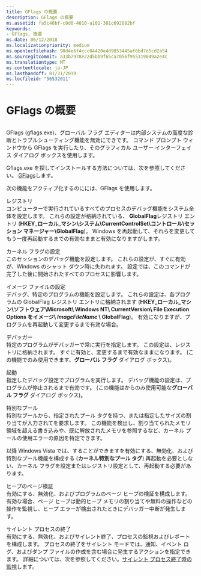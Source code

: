 ```yaml
---
title: GFlags の概要
description: GFlags の概要
ms.assetid: fa5c48bf-c0d0-4010-a101-381c692082bf
keywords:
- GFlags, 概要
ms.date: 06/12/2018
ms.localizationpriority: medium
ms.openlocfilehash: 98d4e6f4ccc04420e4d9053445af6bd7d5cd2a54
ms.sourcegitcommit: a33b7978e22d5bb9f65ca7056f955319049a2e4c
ms.translationtype: MT
ms.contentlocale: ja-JP
ms.lasthandoff: 01/31/2019
ms.locfileid: "56532011"
---
```

# <a name="gflags-overview"></a>GFlags の概要


## <span id="ddk_gflags_overview_dtools"></span><span id="DDK_GFLAGS_OVERVIEW_DTOOLS"></span>


GFlags (gflags.exe)、グローバル フラグ エディターは内部システムの高度な診断とトラブルシューティング機能を無効にできです。 コマンド プロンプト ウィンドウから GFlags を実行したり、そのグラフィカル ユーザー インターフェイス ダイアログ ボックスを使用します。

Gflags.exe を探してインストールする方法については、次を参照してください。 [GFlags](gflags.md)します。


次の機能をアクティブ化するのにには、GFlags を使用します。

<span id="Registry"></span><span id="registry"></span><span id="REGISTRY"></span>レジストリ  
コンピューターで実行されているすべてのプロセスのデバッグ機能をシステム全体を設定します。 これらの設定が格納されている、 **GlobalFlag**レジストリ エントリ (**HKEY\_ローカル\_マシン\\システム\\CurrentControlSet\\コントロール\\セッション マネージャー\\GlobalFlag**)。 Windows を再起動して、それらを変更してもう一度再起動するまでの有効なままと有効になりますがします。

<span id="Kernel_flag_settings"></span><span id="kernel_flag_settings"></span><span id="KERNEL_FLAG_SETTINGS"></span>カーネル フラグの設定  
このセッションのデバッグ機能を設定します。 これらの設定が、すぐに有効が、Windows のシャット ダウン時に失われます。 設定では、このコマンドが完了した後に開始されたすべてのプロセスに影響します。

<span id="Image_file_settings"></span><span id="image_file_settings"></span><span id="IMAGE_FILE_SETTINGS"></span>イメージ ファイルの設定  
デバッグ、特定のプログラムの機能を設定します。 これらの設定は、各プログラムの GlobalFlag レジストリ エントリに格納されます (**HKEY\_ローカル\_マシン\\ソフトウェア\\Microsoft\\ Windows NT\\ CurrentVersion\\ File Execution Options をイメージ\\ *ImageFileName* \\ GlobalFlag**)。 有効になりますが、プログラムを再起動して変更するまで有効な場合。

<span id="Debugger"></span><span id="debugger"></span><span id="DEBUGGER"></span>デバッガー  
特定のプログラムがデバッガーで常に実行を指定します。 この設定は、レジストリに格納されます。 すぐに有効と、変更するまで有効なままになります。 (この機能でのみ使用できます、**グローバル フラグ** ダイアログ ボックス)。

<span id="Launch"></span><span id="launch"></span><span id="LAUNCH"></span>起動  
指定したデバッグ設定でプログラムを実行します。 デバッグ機能の設定は、プログラムが停止されるまで有効です。 (この機能はからのみ使用可能な**グローバル フラグ** ダイアログ ボックス)。

<span id="Special_Pool"></span><span id="special_pool"></span><span id="SPECIAL_POOL"></span>特別なプール  
特別なプールから、指定されたプール タグを持つ、または指定したサイズの割り当てが入力されてを要求します。 この機能を検出し、割り当てられたメモリ領域を超える書き込みや、既に解放されたメモリを参照するなど、カーネル プールの使用エラーの原因を特定できます。

以降 Windows Vista では、することができますを有効にする、無効化、および特別なプール機能を構成する (**カーネル特別なプール タグ**) 再起動を必要としない、カーネル フラグを設定またはレジストリ設定として、再起動する必要があります。

<span id="Page_heap_verification"></span><span id="page_heap_verification"></span><span id="PAGE_HEAP_VERIFICATION"></span>ヒープのページ検証  
有効にする、無効化、およびプログラムのページ ヒープの検証を構成します。 有効な場合、ページ ヒープは動的ヒープ メモリの割り当てや無料の操作などの操作を監視し、ヒープ エラーが検出されたときにデバッガー中断が発生します。

<span id="Silent_process_exit"></span><span id="silent_process_exit"></span><span id="SILENT_PROCESS_EXIT"></span>サイレント プロセスの終了  
有効にする、無効化、およびサイレント終了、プロセスの監視およびレポートを構成します。 プロセスの終了をサイレント モードでは、通知、イベント ログ、およびダンプ ファイルの作成を含む場合に発生するアクションを指定できます。 詳細については、次を参照してください。[サイレント プロセス終了時の監視](registry-entries-for-silent-process-exit.md)します。

 

 





